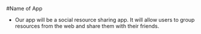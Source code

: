 #Name of App

- Our app will be a social resource sharing app. It will allow users to group resources from the web and share them with their friends.
